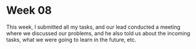 
# Week 08

This week, I submitted all my tasks, and our lead conducted a meeting where we discussed our problems, and he also told us about the incoming tasks, what we were going to learn in the future, etc.
